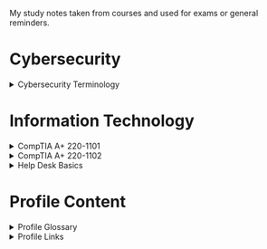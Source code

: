 My study notes taken from courses and used for exams or general reminders.

# Cybersecurity
<details> 
  <summary> Cybersecurity Terminology </summary>

- Jobs 
  
- Threats 
  - Threat Actors 
  - Types of Attacks 
  - Other 
  
- Defenses 
  - Automated 
  - Operations 
  - Frameworks & Standards 
  
- Tools 
  - Job Specific 
  - General 
  - Software
</details>

# Information Technology
<details> 
  <summary> CompTIA A+ 220-1101 </summary>
  
- Laptop Hardware
  - Laptop Hardware 
  - Laptop Batteries 
  - Laptop Keys 
  - Laptop Memory 
  - Replacing Laptop Storage 
  - 802.11 Wireless and Bluetooth 
  - Mini PCIe 
  - Mini PCI Express 
  - Biometrics 
  - NFC (Near-field Communication)
  
- Laptop Displays 
  - LCD Displays 
  - Types of Displays 
  - OLED Displays 
  - Wireless Displays 
  - Webcam 
  - Backlight 
  - Inverters 
  - Digitizers 
  
- Connecting Mobile Device
  - Introduction 
  - USB 
  - USBC 
  - Lightning 
  - Connectors 
  - Serial 
  - NFC 
  - Bluetooth 
  - Wi-Fi Hotspot 
  
- Mobile Device Accessories 
  - Intro 
  - Active Stylus 
  - Drawing Pad 
  - Trackpad 
  - Headsets 
  - Speakers 
  - Camera / Webcam 
  - Docking Station 
  - Port Replicator 
  
- Cellular Standards
  - Cellular Standards 
  - GSM 
  - CDMA 
  - LTE 
  - PRL 
  - Wi-Fi Hotspot 
  
- Mobile Device Connectivity
  - Bluetooth Pairing 
  - GPS 
  - MDM 
  
- Mobile Device Configurations
  - Configuring a Mobile Device 
  - Microsoft 365 
  - Synchronizing Data 
  
- Introduction to IP
  - A Series of Moving Vans 
  - IP (Internet Protocol) 
  - TCP and UDP 
  - TCP (Transmission Control Protocol) 
  - Speedy Delivery 
  - Lots of Ports 
  - Port Numbers 
  - Ports on the Network 
  
- Common Network Ports 
  - Port Numbers 
  - Telnet 
  - SMTP (Simple Main Transfer Protocol) 
  - DHCP (Dynamic Host Configuration Protocol) 
  - HTTP and HTTPS 
  - POP3 / IMAP 
  - SNMP (Simple Network Management Protocol) 
  - RDP (Remote Desktop Protocol) 
  
- Network Devices 
  - Intro 
  - Managed Switches 
  - Cable Infrastructures 
  - Firewalls 
  - PoE (Power over Ethernet) 
  - PoE Switch 
  - Cable Modem 
  - NIC (Network Interface Card) 
  - Software Defined Networking 
  
- Wireless Network Standards 
  - Introduction 
  - Infrastructure Layer 
  - Physical Device 
  - Modular Architecture 
  
- Wireless Network Technologies 
  
- Network Services 
  
- IPv4 and IPv6 
  
- Assigning IP Addresses 
  
- DNS Configuration 
  
- DNCP Configuration 
  
- VLANs and VPNS 
  
- Internet Connection Types 
  
- Network Types 
  
- Network Tools 
  
- Network Cables 
  
- Optical Fiber 
  
- 586A and 568B Colours 
  
- Peripheral Cables 
  
- Video Cables 
  
- SATA Device Cables 
  
- SCSI Device Cables 
  
- PATA Device Cables 
  
- Adapters and Converters 
  
- Copper Connectors 
  
- Fiber Connectors 
  
- An Overview of Memory 
  
- Memory Technologies 
  
- Storage Devices 
  
- RAID 
  
- Motherboard Form Factors 
  
- Motherboard Expansion Slots
  
- Motherboard Connectors 
  
- Motherboard Compatibility 
  
- The BIOS 
  
- BIOS Settings 
  
- CPU Features 
  
- Expansion Cards 
  
- Cooling 
  
- Computer Power 
  
- Multifunction Devices 
  
- Laser Printers 
  
- Laser Printer Maintenance 
  
- Inkjet Printer 
  
- Inkjet Printer Maintenance 
  
- Thermal Printers 
  
- Thermal Printer Maintenance 
  
- Impact Printers 
  
- Impact Printer Maintenace 
  
- 3D Printers 
  
- Cloud Models 
  
- Cloud Characteristics 
  
- Client-side Virtualization 
  
- How to Troubleshoot 
  
- Troubleshooting Common Hardware Problems 
  
- Troubleshooting Storage Devices 
  
- Troubleshooting Video and Display Issues 
  
- Troubleshooting Mobile Devices 
  
- Troubleshooting Printers 
  
- Troubleshooting Networks 
</details>
  
<details> 
  <summary> CompTIA A+ 220-1102 </summary>

- An Overview of Windows
  
- Windows Features 
  
- Windows Upgrades 
  
- Windows Command Line Tools 
  
- The Windows Network Command Line 
  
- Task Manager 
  
- The Microsoft Management Console 
  
- Additional Windows Tools 
  
- Windows Control Panel 
  
- Windows Settings 
  
- Windows Network Technologies 
  
- Configuring Windows Firewall 
  
- Windows IP Address Configuration 
  
- Windows Network Connections 
  
- Installing Applications 
  
- Operating Systems Overview 
  
- Fire Systems 
  
- Installing Operating Systems 
  
- Upgrading Windows 
  
- macOS Overview 
  
- macOS System Preferences 
  
- macOS Features 
  
- Linux Commands 
  
- Linux Features 
  
- Physical Security 
  
- Physical Security for Staff 
  
- Logical Security 
  
- Active Directory 
  
- Wireless Encryption 
  
- Authentication Methods 
  
- Malware 
  
- Anti-Malware Tools 
  
- Social Engineering 
  
- Denial of Service 
  
- Zero-Day Attacks 
  
- On-Path attacks 
  
- Password Attacks 
  
- Insider Threats 
  
- SQL Injection 
  
- Cross-site Scripting 
  
- Security Vulnerabilities 
  
- Defender Antivirus 
  
- Windows Firewall 
  
- Windows Security Settings
  
- Security Best Practices 
  
- Mobile Device Security 
  
- Data Destruction 
  
- Securing a SOHO Network 
  
- Browser Security 
  
- Troubleshooting Windows 
  
- Troubleshooting Solutions 
  
- Troubleshooting Security Issues 
  
- Removing Malware 
  
- Troubleshooting Mobile Devices 
  
- Troubleshooting Mobile Device Security 
  
- Ticketing Systems 
  
- Asset Management
  
- Document Types 
  
- Change Mangement 
  
- Managing Backups 
  
- Managing Electrostatic Discharge 
  
- Safety Procedures 
  
- Enviromental Impacts 
  
- Privacy, Licensing and Policies 
 
- Communicaton 
  
- Professionalism 
  
- Scripting Languages
  
- Scripting Use Cases 
  
- Remote Access 
</details> 
  
<details> 
  <summary> Help Desk Basics </summary>
  
- Ticketing System 
  - How to Create a New Ticket 
  - How to Write Knowledge Base Documentation 
  
- Virtualization 
  - Hyper-V Usage 
  
- Remote Access 
  - How to remote in on Zoom 
  
- Active Directory 
  - Setup for Server 2019 
  - How to Add Users 
  
- Networking Terminology 
</details> 

# Profile Content
<details>
  <summary> Profile Glossary </summary>
  
- Programing Languages
  - Assembly
  - JavaScript
  - Python
  - SQL
  - TypeScript
  - Nix
  
- Markup Languages
  - HTML 5
  - Markdown
  - XML
  
- Serialization
  - JSON
  - YAML
  
- Styling
  - Bootstrap
  - CSS3
  - SASS
  - Tailwind CSS
  
- JavaScript Framework
  - Express.js
  - jQuery
  - Next.js
  
- JavaScript Runtime Environment
  - Node.js
  
- JavaScript Libraries
  - Kaboom.js
  - React.js
  - Redux.js
  
- JavaScript Bundlers
  - esbuild
  - webpack
  
- Cross-platform
  - Electron.js
  - React Native
  
- Python Libraries
  - Pandas
  - Pygame
  
- Package Mangers
  - NPM
  - PyPi
  
- Testing Frameworks
  - Jest
  - PyUnit
  
- Application Security Platform
  - LGTM
  - SNYK
  
- Version Control
  - Git
  
- Version Control System
  - GitHub
  
- Command-Line
  - GNU Bash
  - PowerShell
  
- Integrated Development Environment
  - Pycharm
  - Replit
  - Virtual Studio Code
  
- Text Editor
  - GNU Nano
  - VIM
  - Visual Studio Code
  
- Interactive Computing Platform
  - Jupyter Notebook
  
- NoSQL Database
  - MongoDB
  
- Relational Database Management System
  - Microsoft SQL Server
  - MySQL
  - PostgreSQL
  
- Continuous Integration
  - Circle CI
  - GitHub Actions
  - Gradle
   - Jenkins
  - Travis CI
  - Webapp.io
  
- Container
  - Docker
  
- Container Orchestration
  - Kubernetes
  
- Configuration Management
  - Ansible
  
- Provisioning
  - Terraform
  
- Monitoring System
  - Nagios
  - Prometheus
  
- Log Management
  - Elastic Stack
  
- Distributed Tracing Tools
  - Jaeger
  
- Service Mesh
  - Istio
  
- Message-Broker
  - RabbitMQ
  
- Issue Tracking
  - Jira
  - Spiceworks
  
- Web Server
  - Nginx
  
- Virtualization
  - Hyper-V
  - VMware
  
- Project Management
  - Teamwork
  - ZenHub
  
- Customer Relationship Management
  - Salesforce
  
- Chat Based Collaboration
  - Microsoft Teams
  - Slack
  - Zoom
  
- Document Editor
  - Google Docs
  - LibreOffice
  - Microsoft Word
  
- Spreadsheet Editor
  - Google Sheets
  - Microsoft Excel
  
- Cloud Providers
  - Amazon Web Services
  - Google Cloud Platform
  
- VoIP Software
  - Discord
  
- Directory Service
  - Active Directory
  
- Web Browsers
  - Brave
  - Chrome
  - Firefox
  - Microsoft Edge
  - Safari
  - Tor
  
- Operating Systems
  - Android
  - Free BSD
  - iOS
  - Linux
  - MacOS
  - Windows
  
- Linux Distros
  - Kali Linux
  - REMnux
  - Tails
  - Ubuntu
  
- Security Information and Event Management
  - SolarWinds
  
- Security Orchestrated, Automation and Response (SOAR)
  - Splunk
  
- Intrusion Detection System
  - OSSEC
  - Security Onion
  - Snort
  
- Password Auditing
  - John the Ripper
  
- Web Vulnerability
  - Acunetix
  - Burp Suite
  - Nessus Professional
  - Nikto
  - ZAP
  
- Fingerprinting and Forensics Tool
  - p0f
  
- Encryption
  - TCPCrypt
  
- Firewalls
  - PfSense
  
- User Awareness Training Exercises
  - Gophish
  
- Penetration Testing
  - Aircrack-ng
  - Metasploit Framework
  - Nmap
  - OpenVAS
  - Shodan
  - Sqlmap
  - Wireshark
</details> 

<details>
  <summary> Profile Links </summary>

- Programing Languages
  
- Markup Languages 
  
- Serialization Languages
  
- Styling
  
- JavaScript Framework 
  
- JavaScript Runtime Environment
  
- JavaScript Libraries 
  
- JavaScript Bundlers
  
- Cross-platform
  
- Python Libraries 
  
- Package Mangers
  
- Testing Frameworks 
  
- Application Security Platform 
  
- Version Control 
  
- Version Control System 
  
- Command-Line
  
- Integrated Development Environment
  
- Text Editor
  
- Interactive Computing Platform
  
- NoSQL Database
  
- Relational Database Management System
  
- Continuous Integration
  
- Container
  
- Container Orchestration
  
- Configuration Management
  
- Provisioning
  
- Monitoring System
  
- Log Management 
  
- Distributed Tracing Tools
  
- Service Mesh
  
- Message-Broker
  
- Issue Tracking
  
- Web Server
  
- Virtualization
  
- Project Management
  
- Customer Relationship Management
  
- Chat Based Collaboration
  
- Document Editor
  
- Spreadsheet Editor
  
- Cloud Providers
  
- VoIP Software
  
- Directory Service
  
- Web Browsers
  
- Operating Systems
  
- Linux Distros
  
- Security Information and Event Management
  
- Security Orchestrated, Automation and Response (SOAR)
  
- Intrusion Detection System
  
- Password Auditing
  
- Web Vulnerability
  
- Fingerprinting and Forensics Tool
  
- Encryption
  
- Firewalls
  
- User Awareness Training Exercises
  
- Penetration Testing
</details> 
